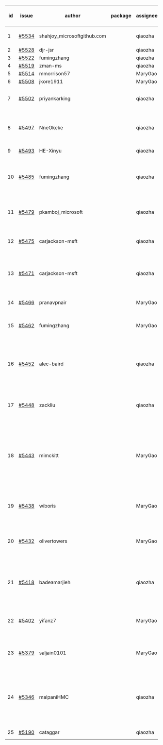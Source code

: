 | id | issue | author | package | assignee | bot advice | created date of issue | target release date | date from target |
| ------ | ------ | ------ | ------ | ------ | ------ | ------ | ------ | :-----: |
| 1 | [#5534](https://github.com/Azure/sdk-release-request/issues/5534) | shahjoy_microsoftgithub.com |  | qiaozha | Attention to inconsistent tag. | 09-25 | 10-25 |  |
| 2 | [#5528](https://github.com/Azure/sdk-release-request/issues/5528) | djr-jsr |  | qiaozha | new issue. | 09-25 | 10-25 |  |
| 3 | [#5522](https://github.com/Azure/sdk-release-request/issues/5522) | fumingzhang |  | qiaozha | new issue. | 09-24 | 10-24 |  |
| 4 | [#5519](https://github.com/Azure/sdk-release-request/issues/5519) | zman-ms |  | qiaozha | new issue. | 09-24 | 10-25 |  |
| 5 | [#5514](https://github.com/Azure/sdk-release-request/issues/5514) | mmorrison57 |  | MaryGao | new issue. | 09-18 | 10-25 |  |
| 6 | [#5508](https://github.com/Azure/sdk-release-request/issues/5508) | jkore1911 |  | MaryGao | new issue. | 09-16 | 10-24 |  |
| 7 | [#5502](https://github.com/Azure/sdk-release-request/issues/5502) | priyankarking |  | qiaozha | close to release date. HoldOn. | 09-13 | 09-27 | 0 |
| 8 | [#5497](https://github.com/Azure/sdk-release-request/issues/5497) | NneOkeke |  | qiaozha | close to release date. FirstBeta. TypeSpec. | 09-13 | 09-27 | 0 |
| 9 | [#5493](https://github.com/Azure/sdk-release-request/issues/5493) | HE-Xinyu |  | qiaozha | new comment. | 09-13 | 10-24 |  |
| 10 | [#5485](https://github.com/Azure/sdk-release-request/issues/5485) | fumingzhang |  | qiaozha | close to release date. Attention to inconsistent tag. | 09-12 | 09-26 | 0 |
| 11 | [#5479](https://github.com/Azure/sdk-release-request/issues/5479) | pkamboj_microsoft |  | qiaozha | new comment. close to release date. | 09-10 | 09-26 | 0 |
| 12 | [#5475](https://github.com/Azure/sdk-release-request/issues/5475) | carjackson-msft |  | qiaozha | new issue. close to release date. | 09-09 | 09-27 | 0 |
| 13 | [#5471](https://github.com/Azure/sdk-release-request/issues/5471) | carjackson-msft |  | qiaozha | close to release date. Attention to inconsistent tag. | 09-09 | 09-27 | 0 |
| 14 | [#5466](https://github.com/Azure/sdk-release-request/issues/5466) | pranavpnair |  | MaryGao | close to release date. | 09-06 | 09-27 | 0 |
| 15 | [#5462](https://github.com/Azure/sdk-release-request/issues/5462) | fumingzhang |  | MaryGao | new issue. close to release date. | 09-02 | 09-26 | 0 |
| 16 | [#5452](https://github.com/Azure/sdk-release-request/issues/5452) | alec-baird |  | qiaozha | new comment. close to release date. Attention to inconsistent tag. | 08-30 | 09-27 | 0 |
| 17 | [#5448](https://github.com/Azure/sdk-release-request/issues/5448) | zackliu |  | qiaozha | multi readme link! close to release date. | 08-26 | 09-26 | 0 |
| 18 | [#5443](https://github.com/Azure/sdk-release-request/issues/5443) | mimckitt |  | MaryGao | new comment. close to release date. Attention to inconsistent tag. FirstGA. HoldOn. TypeSpec. | 08-22 | 09-27 | 0 |
| 19 | [#5438](https://github.com/Azure/sdk-release-request/issues/5438) | wiboris |  | MaryGao | new comment. close to release date. | 08-22 | 09-27 | 0 |
| 20 | [#5432](https://github.com/Azure/sdk-release-request/issues/5432) | olivertowers |  | MaryGao | close to release date. FirstGA. HoldOn. TypeSpec. | 08-19 | 09-27 | 0 |
| 21 | [#5418](https://github.com/Azure/sdk-release-request/issues/5418) | badeamarjieh |  | qiaozha | new comment. close to release date. FirstBeta. TypeSpec. | 08-12 | 09-26 | 0 |
| 22 | [#5402](https://github.com/Azure/sdk-release-request/issues/5402) | yifanz7 |  | MaryGao | new comment. close to release date. | 08-07 | 09-27 | 0 |
| 23 | [#5379](https://github.com/Azure/sdk-release-request/issues/5379) | saljain0101 |  | MaryGao | new comment. close to release date. | 07-26 | 09-26 | 0 |
| 24 | [#5346](https://github.com/Azure/sdk-release-request/issues/5346) | malpaniHMC |  | qiaozha | new comment. close to release date. Attention to inconsistent tag. HoldOn. | 07-18 | 09-26 | 0 |
| 25 | [#5190](https://github.com/Azure/sdk-release-request/issues/5190) | cataggar |  | qiaozha | new comment. | 05-08 | 06-25 |  |
